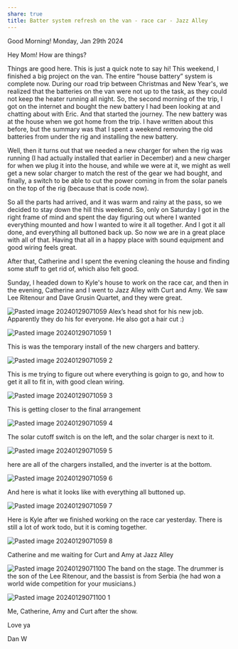```yaml
---
share: true
title: Batter system refresh on the van - race car - Jazz Alley
---
```



Good Morning! Monday, Jan 29th 2024

Hey Mom! How are things?  

Things are good here. This is just a quick note to say hi! This weekend, I finished a big project on the van. The entire “house battery” system is complete now. During our road trip between Christmas and New Year's, we realized that the batteries on the van were not up to the task, as they could not keep the heater running all night. So, the second morning of the trip, I got on the internet and bought the new battery I had been looking at and chatting about with Eric. And that started the journey. The new battery was at the house when we got home from the trip. I have written about this before, but the summary was that I spent a weekend removing the old batteries from under the rig and installing the new battery. 

  

Well, then it turns out that we needed a new charger for when the rig was running (I had actually installed that earlier in December) and a new charger for when we plug it into the house, and while we were at it, we might as well get a new solar charger to match the rest of the gear we had bought, and finally, a switch to be able to cut the power coming in from the solar panels on the top of the rig (because that is code now). 

  

So all the parts had arrived, and it was warm and rainy at the pass, so we decided to stay down the hill this weekend. So, only on Saturday I got in the right frame of mind and spent the day figuring out where I wanted everything mounted and how I wanted to wire it all together. And I got it all done, and everything all buttoned back up. So now we are in a great place with all of that. Having that all in a happy place with sound equipment and good wiring feels great.

  

After that, Catherine and I spent the evening cleaning the house and finding some stuff to get rid of, which also felt good.

  

Sunday, I headed down to Kyle's house to work on the race car, and then in the evening, Catherine and I went to Jazz Alley with Curt and Amy. We saw Lee Ritenour and Dave Grusin Quartet, and they were great.

  

  ![Pasted image 20240129071059](../attachments/Pasted%20image%2020240129071059.jpg)
Alex’s head shot for his new job.   Apparently they do his for everyone.  He also got a hair cut :) 


![Pasted image 20240129071059 1](../attachments/Pasted%20image%2020240129071059%201.jpg)

This is was the temporary install of the new chargers and battery.


![Pasted image 20240129071059 2](../attachments/Pasted%20image%2020240129071059%202.jpg)

This is me trying to figure out where everything is goign to go, and how to get it all to fit in, with good clean wiring.

![Pasted image 20240129071059 3](../attachments/Pasted%20image%2020240129071059%203.jpg)

This is getting closer to the final arrangement


![Pasted image 20240129071059 4](../attachments/Pasted%20image%2020240129071059%204.jpg)


The solar cutoff switch is on the left, and the solar charger is next to it.

![Pasted image 20240129071059 5](../attachments/Pasted%20image%2020240129071059%205.jpg)

here are all of the chargers installed, and the inverter is at the bottom.



![Pasted image 20240129071059 6](../attachments/Pasted%20image%2020240129071059%206.jpg)

And here is what it looks like with everything all buttoned up.


![Pasted image 20240129071059 7](../attachments/Pasted%20image%2020240129071059%207.jpg)


Here is Kyle after we finished working on the race car yesterday.  There is still a lot of work todo, but it is coming together.

![Pasted image 20240129071059 8](../attachments/Pasted%20image%2020240129071059%208.jpg)

Catherine and me waiting for Curt and Amy at Jazz Alley


![Pasted image 20240129071100](../attachments/Pasted%20image%2020240129071100.jpg)
The band on the stage.  The drummer is the son of the Lee Ritenour, and the bassist is from Serbia (he had won a world wide competition for your musicians.)


![Pasted image 20240129071100 1](../attachments/Pasted%20image%2020240129071100%201.jpg)

Me, Catherine, Amy and Curt after the show.

Love ya

Dan W